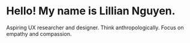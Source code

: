 # Hello! My name is Lillian Nguyen.
Aspiring UX researcher and designer. Think anthropologically. Focus on empathy and compassion. 



